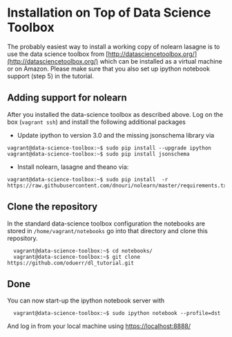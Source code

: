 # Installation on Top of Data Science Toolbox
The probably easiest way to install a working copy of nolearn lasagne is to use the data science toolbox from [http://datasciencetoolbox.org/](http://datasciencetoolbox.org/) which can be installed as a virtual machine or on Amazon. Please make sure that you also set up ipython notebook support (step 5) in the tutorial.

## Adding support for nolearn
After you installed the data-science toolbox as described above. Log on the box (`vagrant ssh`) and install the following additional packages

* Update ipython to version 3.0 and the missing jsonschema library via
```
vagrant@data-science-toolbox:~$ sudo pip install --upgrade ipython 
vagrant@data-science-toolbox:~$ sudo pip install jsonschema
```

* Install nolearn, lasagne and theano via:
```
vagrant@data-science-toolbox:~$ sudo pip install  -r https://raw.githubusercontent.com/dnouri/nolearn/master/requirements.txt
```

## Clone the repository
In the standard data-science toolbox configuration the notebooks are stored in `/home/vagrant/notebooks` go into that directory and clone this repository.
```
  vagrant@data-science-toolbox:~$ cd notebooks/
  vagrant@data-science-toolbox:~$ git clone https://github.com/oduerr/dl_tutorial.git
```

## Done
You can now start-up the ipython notebook server with
```
  vagrant@data-science-toolbox:~$ sudo ipython notebook --profile=dst
```
And log in from your local machine using [https://localhost:8888/](https://localhost:8888/)









